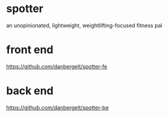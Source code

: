 # spotter
an unopinionated, lightweight, weightlifting-focused fitness pal

# front end
https://github.com/danbergelt/spotter-fe

# back end
https://github.com/danbergelt/spotter-be
